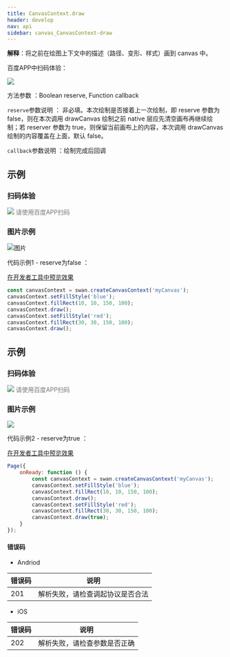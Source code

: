 ```yaml
---
title: CanvasContext.draw
header: develop
nav: api
sidebar: canvas_CanvasContext-draw
---
```

 


**解释**：将之前在绘图上下文中的描述（路径、变形、样式）画到 canvas 中。

 百度APP中扫码体验： 

<img src="https://b.bdstatic.com/miniapp/assets/images/doc_demo/pages_createCanvasContext.png"  class="demo-qrcode-image" />

 方法参数 ：Boolean reserve, Function callback

 `reserve`参数说明 ： 非必填。本次绘制是否接着上一次绘制，即 reserve 参数为 false，则在本次调用 drawCanvas 绘制之前 native 层应先清空画布再继续绘制；若 reserver 参数为 true，则保留当前画布上的内容，本次调用 drawCanvas 绘制的内容覆盖在上面，默认 false。

 `callback`参数说明 ：绘制完成后回调 
## 示例

 
### 扫码体验

<div class='scan-code-container'>
    <img src="https://b.bdstatic.com/miniapp/assets/images/doc_demo/pages_setBackgroundColor.png" class="demo-qrcode-image" />
    <font color=#777 12px>请使用百度APP扫码</font>
</div>

###  图片示例  
![图片](../../../../img/api/canvas/draw1.png)

 代码示例1 - reserve为false ：

<a href="swanide://fragment/408aa17bb845b0a6d87ee5b5a13dc26e1574532413473" title="在开发者工具中预览效果" target="_self">在开发者工具中预览效果</a>

```js
const canvasContext = swan.createCanvasContext('myCanvas');
canvasContext.setFillStyle('blue');
canvasContext.fillRect(10, 10, 150, 100);
canvasContext.draw();
canvasContext.setFillStyle('red');
canvasContext.fillRect(30, 30, 150, 100);
canvasContext.draw();
```
## 示例

 
### 扫码体验

<div class='scan-code-container'>
    <img src="https://b.bdstatic.com/miniapp/assets/images/doc_demo/pages_setBackgroundColor.png" class="demo-qrcode-image" />
    <font color=#777 12px>请使用百度APP扫码</font>
</div>

###  图片示例  
<div class="m-doc-custom-examples">
    <div class="m-doc-custom-examples-correct">
        <img src="https://b.bdstatic.com/miniapp/images/draw.png">
    </div>
    <div class="m-doc-custom-examples-correct">
        <img src=" ">
    </div>
    <div class="m-doc-custom-examples-correct">
        <img src=" ">
    </div>
</div>


 代码示例2 - reserve为true ：

<a href="swanide://fragment/c644a427f48dbe93e232dabea0b3bc701574933246460" title="在开发者工具中预览效果" target="_self">在开发者工具中预览效果</a>

```js
Page({
    onReady: function () {
        const canvasContext = swan.createCanvasContext('myCanvas');
        canvasContext.setFillStyle('blue');
        canvasContext.fillRect(10, 10, 150, 100);
        canvasContext.draw();
        canvasContext.setFillStyle('red');
        canvasContext.fillRect(30, 30, 150, 100);
        canvasContext.draw(true);
    }
});
```


#### 错误码
* Andriod

|错误码|说明|
|--|--|
|201|解析失败，请检查调起协议是否合法|

* iOS

|错误码|说明|
|--|--|
|202|解析失败，请检查参数是否正确      |

